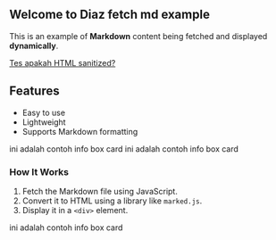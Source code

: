 ## Welcome to Diaz fetch md example
This is an example of **Markdown** content being fetched and displayed <strong>dynamically</strong>.

<a href="https://github.com">Tes apakah HTML sanitized?</a>

## Features
- Easy to use
- Lightweight
- Supports Markdown formatting

<fancy-card>ini adalah contoh info box card</fancy-card>
<fancy-card tipe="warn">ini adalah contoh info box card</fancy-card>

### How It Works
1. Fetch the Markdown file using JavaScript.
2. Convert it to HTML using a library like `marked.js`.
3. Display it in a `<div>` element.

<fancy-card tipe="warn">ini adalah contoh info box card</fancy-card>
<share-button></share-button>
